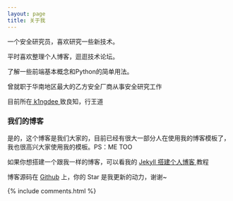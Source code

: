 ```yaml
---
layout: page
title: 关于我 
---
```

一个安全研究员，喜欢研究一些新技术。
<p>
平时喜欢整理个人博客，逛逛技术论坛。
<p>
了解一些前端基本概念和Python的简单用法。

<p>
曾就职于华南地区最大的乙方安全厂商从事安全研究工作
<p>
目前所在<a target="_blank" href="#"> k1ngdee </a>致良知，行王道
<p>


<h3> 我们的博客 </h3>  

<p>

是的，这个博客是我们大家的，目前已经有很大一部分人在使用我的博客模板了，我也很高兴大家使用我的模板。PS：ME TOO

<p>

如果你想搭建一个跟我一样的博客，可以看我的 
<a href="/2016/10/jekyll_tutorials1/"> Jekyll 搭建个人博客 </a>教程

博客源码在 <a target="_blank" href='https://github.com/leopardpan/leopardpan.github.io/'>Github</a> 上，你的 Star 是我更新的动力，谢谢~

{% include comments.html %}

